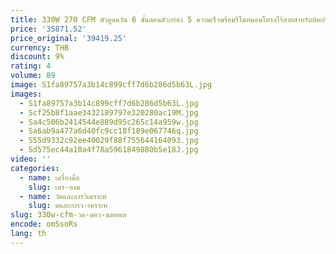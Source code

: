 ```yaml
---
title: 330W 270 CFM ตัวดูดควัน 6 ขั้นตอนตัวกรอง 5 ความเร็วพร้อมรีโมทคอนโทรลไร้สายสําหรับบัดกรีแกะสลักและ DIY เชื่อม
price: '35871.52'
price_original: '39419.25'
currency: THB
discount: 9%
rating: 4
volume: 89
image: S1fa89757a3b14c899cff7d6b286d5b63L.jpg
images:
  - S1fa89757a3b14c899cff7d6b286d5b63L.jpg
  - Scf25b8f1aae3432189797e320280ac19M.jpg
  - Sa4c506b2414544e889d95c265c14a959w.jpg
  - Sa6ab9a477a6d40fc9cc18f189e067746q.jpg
  - S55d9332c92ee40029f88f755644164093.jpg
  - Sd575ec44a10a4f78a5961849880b5e18J.jpg
video: ''
categories:
  - name: เครื่องมือ
    slug: เคร-องม
  - name: วัดและการวิเคราะห์
    slug: ดและการว-เคราะห
slug: 330w-cfm-วด-ดคว-นตอนต
encode: omSsoRs
lang: th
---
```

  